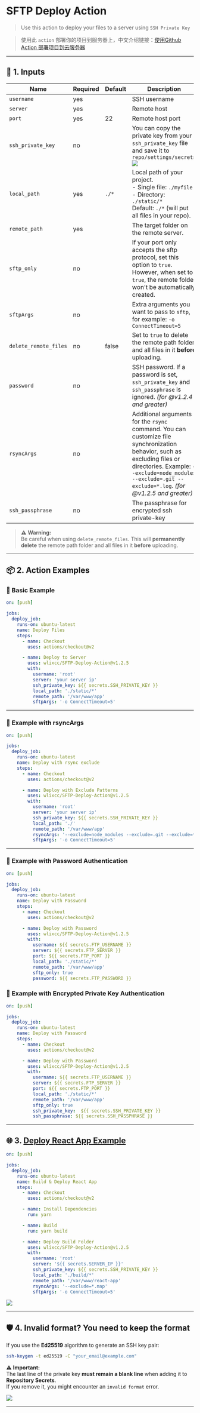 
# SFTP Deploy Action

> Use this action to deploy your files to a server using `SSH Private Key`

> 使用此 `action` 部署你的项目到服务器上，中文介绍链接：[使用Github Action 部署项目到云服务器](https://zhuanlan.zhihu.com/p/107545396)

---

## 🚀 **1. Inputs**

| Name                   | Required | Default | Description                                                                                                          |
|------------------------|----------|---------|----------------------------------------------------------------------------------------------------------------------|
| `username`             | yes      |         | SSH username                                                                                                         |
| `server`               | yes      |         | Remote host                                                                                                          |
| `port`                 | yes      | 22      | Remote host port                                                                                                     |
| `ssh_private_key`      | no       |         | You can copy the private key from your `ssh_private_key` file and save it to `repo/settings/secrets`<br> ![](./resource/secret.jpg) |
| `local_path`           | yes      | `./*`   | Local path of your project. <br> - Single file: `./myfile`  <br> - Directory: `./static/*`  <br>  Default: `./*` (will put all files in your repo). |
| `remote_path`          | yes      |         | The target folder on the remote server.                                                                              |
| `sftp_only`            | no       |         | If your port only accepts the sftp protocol, set this option to `true`. However, when set to `true`, the remote folder won't be automatically created. |
| `sftpArgs`            | no       |         | Extra arguments you want to pass to `sftp`, for example: `-o ConnectTimeout=5`                                       |
| `delete_remote_files`  | no       | false   | Set to `true` to delete the remote path folder and all files in it **before** uploading.                             |
| `password`             | no       |         | SSH password. If a password is set, `ssh_private_key` and `ssh_passphrase` is ignored. *(for @v1.2.4 and greater)*                        |
| `rsyncArgs`            | no       |         | Additional arguments for the `rsync` command. You can customize file synchronization behavior, such as excluding files or directories. Example: `--exclude=node_modules --exclude=.git --exclude=*.log`. *(for @v1.2.5 and greater)* |
| `ssh_passphrase`           | no       |         | The passphrase for encrypted ssh private-key |

> ⚠️ **Warning:**  
> Be careful when using `delete_remote_files`. This will **permanently delete** the remote path folder and all files in it **before** uploading.

---

## 📦 **2. Action Examples**

### **🔹 Basic Example**

```yaml
on: [push]

jobs:
  deploy_job:
    runs-on: ubuntu-latest
    name: Deploy Files
    steps:
      - name: Checkout
        uses: actions/checkout@v2

      - name: Deploy to Server
        uses: wlixcc/SFTP-Deploy-Action@v1.2.5
        with:
          username: 'root'
          server: 'your server ip'
          ssh_private_key: ${{ secrets.SSH_PRIVATE_KEY }}
          local_path: './static/*'
          remote_path: '/var/www/app'
          sftpArgs: '-o ConnectTimeout=5'
```

---

### **🔹 Example with rsyncArgs**

```yaml
on: [push]

jobs:
  deploy_job:
    runs-on: ubuntu-latest
    name: Deploy with rsync exclude
    steps:
      - name: Checkout
        uses: actions/checkout@v2

      - name: Deploy with Exclude Patterns
        uses: wlixcc/SFTP-Deploy-Action@v1.2.5
        with:
          username: 'root'
          server: 'your server ip'
          ssh_private_key: ${{ secrets.SSH_PRIVATE_KEY }}
          local_path: './'
          remote_path: '/var/www/app'
          rsyncArgs: '--exclude=node_modules --exclude=.git --exclude=*.log'
          sftpArgs: '-o ConnectTimeout=5'
```

---

### **🔹 Example with Password Authentication**

```yaml
on: [push]

jobs:
  deploy_job:
    runs-on: ubuntu-latest
    name: Deploy with Password
    steps:
      - name: Checkout
        uses: actions/checkout@v2

      - name: Deploy with Password
        uses: wlixcc/SFTP-Deploy-Action@v1.2.5
        with:
          username: ${{ secrets.FTP_USERNAME }}
          server: ${{ secrets.FTP_SERVER }}
          port: ${{ secrets.FTP_PORT }}
          local_path: './static/*'
          remote_path: '/var/www/app'
          sftp_only: true
          password: ${{ secrets.FTP_PASSWORD }}
```


### **🔹 Example with Encrypted Private Key Authentication**
```yaml
on: [push]

jobs:
  deploy_job:
    runs-on: ubuntu-latest
    name: Deploy with Password
    steps:
      - name: Checkout
        uses: actions/checkout@v2

      - name: Deploy with Password
        uses: wlixcc/SFTP-Deploy-Action@v1.2.5
        with:
          username: ${{ secrets.FTP_USERNAME }}
          server: ${{ secrets.FTP_SERVER }}
          port: ${{ secrets.FTP_PORT }}
          local_path: './static/*'
          remote_path: '/var/www/app'
          sftp_only: true
          ssh_private_key:  ${{ secrets.SSH_PRIVATE_KEY }}
          ssh_passphrase: ${{ secrets.SSH_PASSPHRASE }}
```
---

## 🌐 **3. [Deploy React App Example](https://github.com/wlixcc/React-Deploy)**

```yaml
on: [push]

jobs:
  deploy_job:
    runs-on: ubuntu-latest
    name: Build & Deploy React App
    steps:
      - name: Checkout
        uses: actions/checkout@v2

      - name: Install Dependencies
        run: yarn

      - name: Build
        run: yarn build

      - name: Deploy Build Folder
        uses: wlixcc/SFTP-Deploy-Action@v1.2.5
        with:
          username: 'root'
          server: '${{ secrets.SERVER_IP }}'
          ssh_private_key: ${{ secrets.SSH_PRIVATE_KEY }}
          local_path: './build/*'
          remote_path: '/var/www/react-app'
          rsyncArgs: '--exclude=*.map'
          sftpArgs: '-o ConnectTimeout=5'
```

![](./resource/reactExample.jpg)

---

## 🛡️ **4. Invalid format? You need to keep the format**

If you use the **Ed25519** algorithm to generate an SSH key pair:

```sh
ssh-keygen -t ed25519 -C "your_email@example.com"
```

⚠️ **Important:**  
The last line of the private key **must remain a blank line** when adding it to **Repository Secrets**.  
If you remove it, you might encounter an `invalid format` error.

![](./resource/keepformat.jpg)

---


